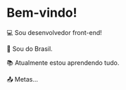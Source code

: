 
# Bem-vindo!

:computer: Sou desenvolvedor front-end!

:house_with_garden: Sou do Brasil.

:books: Atualmente estou aprendendo tudo.

:outbox_tray: Metas...
